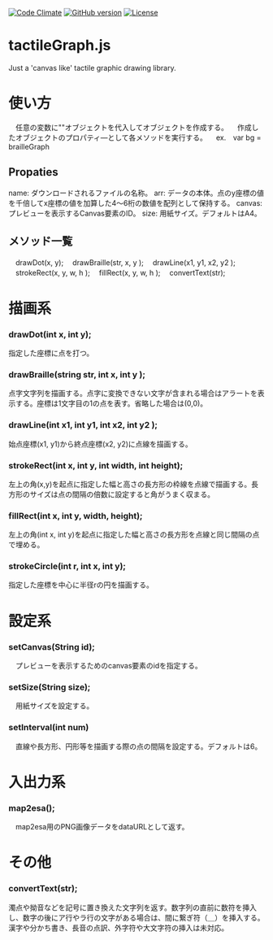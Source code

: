 [![Code Climate](https://codeclimate.com/github/HirotsuguKaga/Braille.js/badges/gpa.svg)](https://codeclimate.com/github/HirotsuguKaga/Braille.js)
[![GitHub version](https://badge.fury.io/gh/HirotsuguKaga%2FtactileGraph.js.svg)](https://badge.fury.io/gh/HirotsuguKaga%2FtactileGraph.js)
[![License](https://img.shields.io/cocoapods/l/SAHistoryNavigationViewController.svg?style=flat)](http://cocoapods.org/pods/SAHistoryNavigationViewController)

# tactileGraph.js
Just a 'canvas like' tactile graphic drawing library.


# 使い方
　任意の変数に""オブジェクトを代入してオブジェクトを作成する。
　作成したオブジェクトのプロパティ―として各メソッドを実行する。
　ex.　var bg = brailleGraph

## Propaties
name: ダウンロードされるファイルの名称。
arr: データの本体。点のy座標の値を千倍してx座標の値を加算した4～6桁の数値を配列として保持する。
canvas: プレビューを表示するCanvas要素のID。
size: 用紙サイズ。デフォルトはA4。


## メソッド一覧
　drawDot(x, y);
　drawBraille(str, x, y );
　drawLine(x1, y1, x2, y2 );
　strokeRect(x, y, w, h );
　fillRect(x, y, w, h );
　convertText(str);


# 描画系
### drawDot(int x, int y);
 指定した座標に点を打つ。
 
### drawBraille(string str, int x, int y );
 点字文字列を描画する。点字に変換できない文字が含まれる場合はアラートを表示する。座標は1文字目の1の点を表す。省略した場合は(0,0)。

### drawLine(int x1, int y1, int x2, int y2 );
 始点座標(x1, y1)から終点座標(x2, y2)に点線を描画する。

### strokeRect(int x, int y, int width, int height);
 左上の角(x,y)を起点に指定した幅と高さの長方形の枠線を点線で描画する。長方形のサイズは点の間隔の倍数に設定すると角がうまく収まる。

### fillRect(int x, int y, width, height);
 左上の角(int x, int y)を起点に指定した幅と高さの長方形を点線と同じ間隔の点で埋める。

### strokeCircle(int r, int x, int y);
 指定した座標を中心に半径rの円を描画する。


# 設定系
### setCanvas(String id);
　プレビューを表示するためのcanvas要素のidを指定する。

### setSize(String size);
　用紙サイズを設定する。

### setInterval(int num)
　直線や長方形、円形等を描画する際の点の間隔を設定する。デフォルトは6。


# 入出力系
### map2esa();
　map2esa用のPNG画像データをdataURLとして返す。


# その他
### convertText(str);
 濁点や拗音などを記号に置き換えた文字列を返す。数字列の直前に数符を挿入し、数字の後にア行やラ行の文字がある場合は、間に繋ぎ符（＿）を挿入する。漢字や分かち書き、長音の点訳、外字符や大文字符の挿入は未対応。
